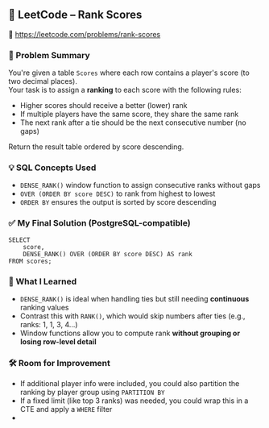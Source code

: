 ## 🧠 LeetCode – Rank Scores  
🔗 https://leetcode.com/problems/rank-scores

### 📌 Problem Summary  
You're given a table `Scores` where each row contains a player's score (to two decimal places).  
Your task is to assign a **ranking** to each score with the following rules:
- Higher scores should receive a better (lower) rank
- If multiple players have the same score, they share the same rank
- The next rank after a tie should be the next consecutive number (no gaps)

Return the result table ordered by score descending.

### 💡 SQL Concepts Used  
- `DENSE_RANK()` window function to assign consecutive ranks without gaps  
- `OVER (ORDER BY score DESC)` to rank from highest to lowest  
- `ORDER BY` ensures the output is sorted by score descending  

### ✅ My Final Solution (PostgreSQL-compatible)

    SELECT 
        score, 
        DENSE_RANK() OVER (ORDER BY score DESC) AS rank
    FROM scores;

### 💬 What I Learned  
- `DENSE_RANK()` is ideal when handling ties but still needing **continuous** ranking values  
- Contrast this with `RANK()`, which would skip numbers after ties (e.g., ranks: 1, 1, 3, 4...)  
- Window functions allow you to compute rank **without grouping or losing row-level detail**

### 🛠️ Room for Improvement  
- If additional player info were included, you could also partition the ranking by player group using `PARTITION BY`  
- If a fixed limit (like top 3 ranks) was needed, you could wrap this in a CTE and apply a `WHERE` filter
- 
